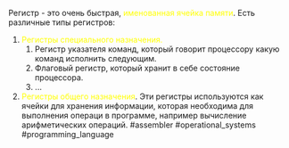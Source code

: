 Регистр - это очень быстрая, <font color="#ffff00">именованная ячейка памяти</font>.
Есть различные типы регистров:
1. <font color="#ffff00">Регистры специального назначения.</font>
	1. Регистр указателя команд, который говорит процессору какую команд исполнить следующим.
	2. Флаговый регистр, который хранит в себе состояние процессора.
	3. ...
2. <font color="#ffff00">Регистры общего назначения</font>. Эти регистры используются как ячейки для хранения информации, которая необходима для выполнения операци в программе, например вычисление арифметических операций.
#assembler #operational_systems #programming_language 